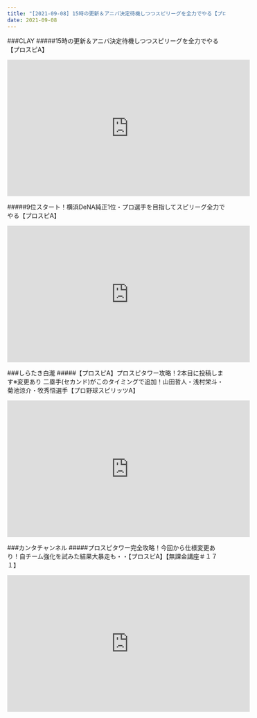 ```yaml
---
title: "[2021-09-08] 15時の更新＆アニバ決定待機しつつスピリーグを全力でやる【プロスピA】 他"
date: 2021-09-08
---
```

###CLAY
#####15時の更新＆アニバ決定待機しつつスピリーグを全力でやる【プロスピA】
<iframe width="560" height="315" src="https://www.youtube.com/embed/j8FsI0-uGtk" frameborder="0" allow="accelerometer; autoplay; clipboard-write; encrypted-media; gyroscope; picture-in-picture" allowfullscreen></iframe>

#####9位スタート！横浜DeNA純正1位・プロ選手を目指してスピリーグ全力でやる【プロスピA】
<iframe width="560" height="315" src="https://www.youtube.com/embed/2oqK9Ry2tuU" frameborder="0" allow="accelerometer; autoplay; clipboard-write; encrypted-media; gyroscope; picture-in-picture" allowfullscreen></iframe>

###しらたき白瀧
#####【プロスピA】プロスピタワー攻略！2本目に投稿します※変更あり 二塁手(セカンド)がこのタイミングで追加！山田哲人・浅村栄斗・菊池涼介・牧秀悟選手【プロ野球スピリッツA】
<iframe width="560" height="315" src="https://www.youtube.com/embed/ZNk9XQPpLnU" frameborder="0" allow="accelerometer; autoplay; clipboard-write; encrypted-media; gyroscope; picture-in-picture" allowfullscreen></iframe>

###カンタチャンネル
#####プロスピタワー完全攻略！今回から仕様変更あり！自チーム強化を試みた結果大暴走も・・【プロスピA】【無課金講座＃１７１】
<iframe width="560" height="315" src="https://www.youtube.com/embed/KsWEaxhOFXk" frameborder="0" allow="accelerometer; autoplay; clipboard-write; encrypted-media; gyroscope; picture-in-picture" allowfullscreen></iframe>

